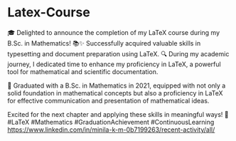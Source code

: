 # Latex-Course
🎓 Delighted to announce the completion of my LaTeX course during my B.Sc. in Mathematics! 📚✨ Successfully acquired valuable skills in typesetting and document preparation using LaTeX.
🔍 During my academic journey, I dedicated time to enhance my proficiency in LaTeX, a powerful tool for mathematical and scientific documentation.

📅 Graduated with a B.Sc. in Mathematics in 2021, equipped with not only a solid foundation in mathematical concepts but also a proficiency in LaTeX for effective communication and presentation of mathematical ideas.

Excited for the next chapter and applying these skills in meaningful ways! 🚀 #LaTeX #Mathematics #GraduationAchievement #ContinuousLearning
https://www.linkedin.com/in/minila-k-m-0b7199263/recent-activity/all/
